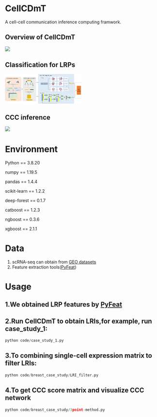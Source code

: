 # CellCDmT
A cell-cell communication inference computing framwork.

## Overview of CellCDmT

<img src="https://github.com/wallwei/CellCDmT/blob/9fed3e871cfdff2ddd9a7656da6dfc9c7f634d9f/simple_flowchat.png" width = 50%>

## Classification for LRPs

<img src="https://github.com/wallwei/CellCDmT/blob/9fed3e871cfdff2ddd9a7656da6dfc9c7f634d9f/classifier.png" width = 50%>

## CCC inference

<img src="https://github.com/wallwei/CellCDmT/blob/9fed3e871cfdff2ddd9a7656da6dfc9c7f634d9f/flowchart_CCC.png" width = 50%>


# Environment
Python == 3.8.20

numpy == 1.19.5

pandas == 1.4.4

scikit-learn == 1.2.2

deep-forest == 0.1.7

catboost == 1.2.3

ngboost == 0.3.6

xgboost == 2.1.1

# Data
1. scRNA-seq can obtain from [GEO datasets](https://www.ncbi.nlm.nih.gov/gds)
2. Feature extraction tools([PyFeat](https://github.com/mrzResearchArena/PyFeat))

# Usage

## 1.We obtained LRP features by [PyFeat](https://github.com/mrzResearchArena/PyFeat)

## 2.Run CellCDmT to obtain LRIs,for example, run case_study_1:
```python
python code/case_study_1.py
```

## 3.To combining single-cell expression matrix to filter LRIs:
```python
python code/breast_case_study/LRI_filter.py
```

## 4.To get CCC score matrix and visualize CCC network
```python
python code/breast_case_study/3point-method.py
```
